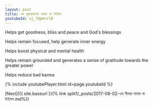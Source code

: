 ```yaml
---
layout: post
title: ওম ধূমকেথানায নামায গা টাইমস
youtubeId: xj_76pHrrl0
---
```

 
 
Helps get goodness, bliss and peace and God's blessings
 
Helps remain focused, help generate inner energy 
 
Helps boost physical and mental health 
 
Helps remain grounded and generates a sense of gratitude towards the greater power 
 
Helps reduce bad karma
 
 
 
 


{% include youtubePlayer.html id=page.youtubeId %}
 
[Next]({{ site.baseurl }}{% link  split1/_posts/2017-08-02-ওম নীলায় নামায গা টাইমস.md%})
 
